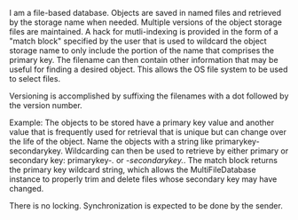 I am a file-based database. Objects are saved in named files and retrieved by the storage name when needed. Multiple versions of the object storage files are maintained. A hack for mutli-indexing is provided in the form of a "match block" specified by the user that is used to wildcard the object storage name to only include the portion of the name that comprises the primary key. The filename can then contain other information that may be useful for finding a desired object. This allows the OS file system to be used to select files.

Versioning is accomplished by suffixing the filenames with a dot followed by the version number.

Example: The objects to be stored have a primary key value and another value that is frequently used for retrieval that is unique but can change over the life of the object. Name the objects with a string like primarykey-secondarykey. Wildcarding can then be used to retrieve by either primary or secondary key: primarykey-*.* or *-secondarykey.*. The match block returns the primary key wildcard string, which allows the MultiFileDatabase instance to properly trim and delete files whose secondary key may have changed.

There is no locking. Synchronization is expected to be done by the sender.


